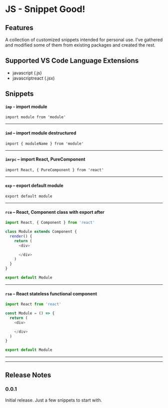 # JS - Snippet Good!

## Features

A collection of customized snippets intended for personal use. I've gathered and modified some of them from existing packages and created the rest.

## Supported VS Code Language Extensions

- javascript (.js)
- javascriptreact (.jsx)

## Snippets

#### `imp` - import module

`import module from 'module'`

---

#### `imd` &ndash; import module destructured

`import { moduleName } from 'module'`

---

#### `imrpc` &ndash; import React, PureComponent

`import React, { PureComponent } from 'react'`

---

#### `exp` &ndash; export default module
`export default module` 

---
#### `rce` &ndash; React, Component class with export after 
```js
import React, { Component } from 'react'

class Module extends Component {
  render() {
    return (
      <div>

      </div>
    )
  }
}

export default Module 
```
---

#### `rse` &ndash; React stateless functional component
```js
import React from 'react'

const Module = () => {
  return (
    <div>

    </div>
  )
}

export default Module 
```
---
---

## Release Notes

### 0.0.1

Initial release. Just a few snippets to start with.
